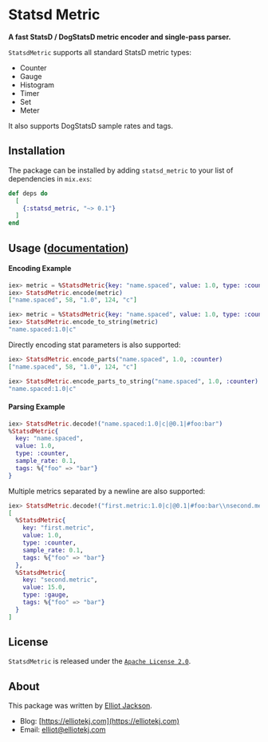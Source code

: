 # Statsd Metric

**A fast StatsD / DogStatsD metric encoder and single-pass parser.**

`StatsdMetric` supports all standard StatsD metric types:

* Counter
* Gauge
* Histogram
* Timer
* Set
* Meter

It also supports DogStatsD sample rates and tags.

## Installation

The package can be installed by adding `statsd_metric` to your list of
dependencies in `mix.exs`:

```elixir
def deps do
  [
    {:statsd_metric, "~> 0.1"}
  ]
end
```

## Usage ([documentation](https://hexdocs.pm/statsd_metric))

#### Encoding Example

```elixir
iex> metric = %StatsdMetric{key: "name.spaced", value: 1.0, type: :counter}
iex> StatsdMetric.encode(metric)
["name.spaced", 58, "1.0", 124, "c"]

iex> metric = %StatsdMetric{key: "name.spaced", value: 1.0, type: :counter}
iex> StatsdMetric.encode_to_string(metric)
"name.spaced:1.0|c"
```

Directly encoding stat parameters is also supported:

```elixir
iex> StatsdMetric.encode_parts("name.spaced", 1.0, :counter)
["name.spaced", 58, "1.0", 124, "c"]

iex> StatsdMetric.encode_parts_to_string("name.spaced", 1.0, :counter)
"name.spaced:1.0|c"
```

#### Parsing Example

``` elixir
iex> StatsdMetric.decode!("name.spaced:1.0|c|@0.1|#foo:bar")
%StatsdMetric{
  key: "name.spaced",
  value: 1.0,
  type: :counter,
  sample_rate: 0.1,
  tags: %{"foo" => "bar"}
}
```

Multiple metrics separated by a newline are also supported:

``` elixir
iex> StatsdMetric.decode!("first.metric:1.0|c|@0.1|#foo:bar\\nsecond.metric:15.0|g|#foo:bar")
[
  %StatsdMetric{
    key: "first.metric",
    value: 1.0,
    type: :counter,
    sample_rate: 0.1,
    tags: %{"foo" => "bar"}
  },
  %StatsdMetric{
    key: "second.metric",
    value: 15.0,
    type: :gauge,
    tags: %{"foo" => "bar"}
  }
]
```

## License

`StatsdMetric` is released under the [`Apache License
2.0`](https://github.com/elliotekj/statsd_metric/blob/main/LICENSE).

## About

This package was written by [Elliot Jackson](https://elliotekj.com).

- Blog: [https://elliotekj.com](https://elliotekj.com)
- Email: elliot@elliotekj.com

